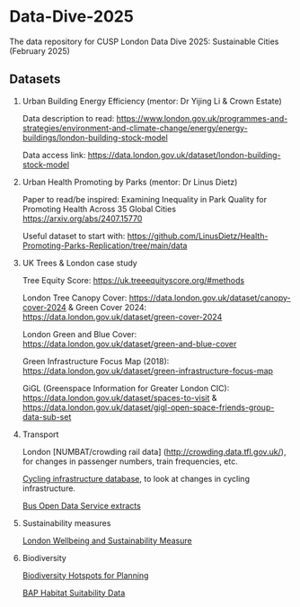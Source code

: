 # Data-Dive-2025
The data repository for CUSP London Data Dive 2025: Sustainable Cities (February 2025)


## Datasets
1. Urban Building Energy Efficiency (mentor: Dr Yijing Li & Crown Estate)
   
   Data description to read: https://www.london.gov.uk/programmes-and-strategies/environment-and-climate-change/energy/energy-buildings/london-building-stock-model
   
   Data access link: https://data.london.gov.uk/dataset/london-building-stock-model

2. Urban Health Promoting by Parks (mentor: Dr Linus Dietz)

   Paper to read/be inspired: Examining Inequality in Park Quality for Promoting Health Across 35 Global Cities  https://arxiv.org/abs/2407.15770

   Useful dataset to start with: https://github.com/LinusDietz/Health-Promoting-Parks-Replication/tree/main/data

3. UK Trees & London case study

   Tree Equity Score: https://uk.treeequityscore.org/#methods

   London Tree Canopy Cover: https://data.london.gov.uk/dataset/canopy-cover-2024 & Green Cover 2024: https://data.london.gov.uk/dataset/green-cover-2024

   London Green and Blue Cover: https://data.london.gov.uk/dataset/green-and-blue-cover

   Green Infrastructure Focus Map (2018): https://data.london.gov.uk/dataset/green-infrastructure-focus-map

   GiGL (Greenspace Information for Greater London CIC): https://data.london.gov.uk/dataset/spaces-to-visit & https://data.london.gov.uk/dataset/gigl-open-space-friends-group-data-sub-set
   
4. Transport

   London [NUMBAT/crowding rail data] (http://crowding.data.tfl.gov.uk/), for changes in passenger numbers, train frequencies, etc.

   [Cycling infrastructure database](https://cycling.data.tfl.gov.uk/), to look at changes in cycling infrastructure.

   [Bus Open Data Service extracts](https://github.com/cusp-london/bus-open-data-rasters)

5. Sustainability measures

   [London Wellbeing and Sustainability Measure](https://data.london.gov.uk/dataset/london-wellbeing-and-sustainability-measure)

6. Biodiversity

   [Biodiversity Hotspots for Planning](https://data.london.gov.uk/dataset/biodiversity-hotspots-for-planning)

   [BAP Habitat Suitability Data](https://www.gigl.org.uk/our-data-holdings/habitat-data/bap-habitat-suitability-data/)
   
